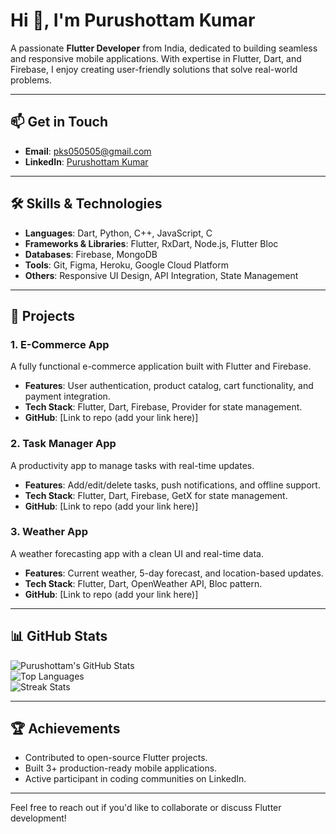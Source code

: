 # Hi 👋, I'm Purushottam Kumar

A passionate **Flutter Developer** from India, dedicated to building seamless and responsive mobile applications. With expertise in Flutter, Dart, and Firebase, I enjoy creating user-friendly solutions that solve real-world problems.

---

## 📫 Get in Touch
- **Email**: pks050505@gmail.com  
- **LinkedIn**: [Purushottam Kumar](https://www.linkedin.com/in/purushottam-kumar-3a260014a/)

---

## 🛠️ Skills & Technologies
- **Languages**: Dart, Python, C++, JavaScript, C  
- **Frameworks & Libraries**: Flutter, RxDart, Node.js, Flutter Bloc  
- **Databases**: Firebase, MongoDB  
- **Tools**: Git, Figma, Heroku, Google Cloud Platform  
- **Others**: Responsive UI Design, API Integration, State Management

---

## 🚀 Projects

### 1. **E-Commerce App**  
A fully functional e-commerce application built with Flutter and Firebase.  
- **Features**: User authentication, product catalog, cart functionality, and payment integration.  
- **Tech Stack**: Flutter, Dart, Firebase, Provider for state management.  
- **GitHub**: [Link to repo (add your link here)]  

### 2. **Task Manager App**  
A productivity app to manage tasks with real-time updates.  
- **Features**: Add/edit/delete tasks, push notifications, and offline support.  
- **Tech Stack**: Flutter, Dart, Firebase, GetX for state management.  
- **GitHub**: [Link to repo (add your link here)]  

### 3. **Weather App**  
A weather forecasting app with a clean UI and real-time data.  
- **Features**: Current weather, 5-day forecast, and location-based updates.  
- **Tech Stack**: Flutter, Dart, OpenWeather API, Bloc pattern.  
- **GitHub**: [Link to repo (add your link here)]  

---

## 📊 GitHub Stats

![Purushottam's GitHub Stats](https://github-readme-stats.vercel.app/api?username=pks050505&show_icons=true&locale=en)  
![Top Languages](https://github-readme-stats.vercel.app/api/top-langs?username=pks050505&show_icons=true&locale=en&layout=compact)  
![Streak Stats](https://github-readme-streak-stats.herokuapp.com/?user=pks050505&)

---

## 🏆 Achievements
- Contributed to open-source Flutter projects.  
- Built 3+ production-ready mobile applications.  
- Active participant in coding communities on LinkedIn.

---

Feel free to reach out if you'd like to collaborate or discuss Flutter development!
